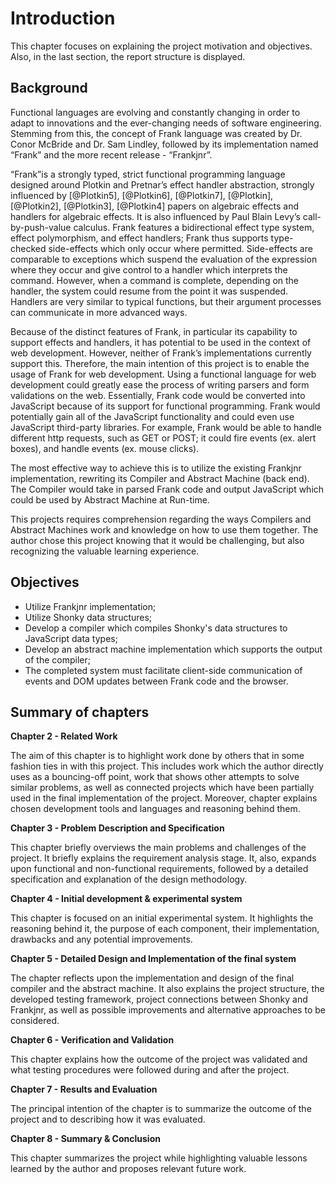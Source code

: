 # Introduction

This chapter focuses on explaining the project motivation and objectives. Also, in the last section,
the report structure is displayed.


## Background

Functional languages are evolving and constantly changing in order to adapt to innovations and the ever-changing 
needs of software engineering. Stemming from this, the concept of Frank language was created by Dr. Conor McBride and 
Dr. Sam Lindley, followed by its implementation named “Frank” and the more recent release - “Frankjnr”.

“Frank”is a strongly typed, strict functional programming language 
designed around Plotkin and Pretnar’s effect handler abstraction, strongly influenced by [@Plotkin5],
[@Plotkin6], [@Plotkin7], [@Plotkin], [@Plotkin2], [@Plotkin3], [@Plotkin4] papers on algebraic effects
and handlers for algebraic effects. It is also influenced by Paul Blain Levy’s call-by-push-value
calculus. Frank features a bidirectional effect
type system, effect polymorphism, and effect handlers; Frank thus supports type-checked
side-effects which only occur where permitted. Side-effects are comparable to exceptions which suspend
the evaluation of the expression where they occur and give control to a handler which interprets the
command. However, when a command is complete, depending on the handler, the system could resume from the
point it was suspended. Handlers are very similar to typical functions, but their argument processes
can communicate in more advanced ways. 

Because of the distinct features of Frank, in particular its capability to support effects and handlers,
it has potential to be used in the context of web development. However, neither of Frank’s implementations currently
support this. Therefore, the main intention of this project is to enable the usage of Frank for web development. Using 
a functional language for web development could greatly ease the process of writing parsers and form
validations on the web. Essentially, Frank code would be converted into JavaScript because of 
its support for functional programming. Frank would potentially gain all of the JavaScript
functionality and could even use JavaScript third-party libraries. For example, Frank would be able to handle 
different http requests, such as GET or POST; it could fire events (ex. alert boxes), and handle events
(ex. mouse clicks).

The most effective way to achieve this is to utilize the existing Frankjnr implementation, rewriting its 
Compiler and Abstract Machine (back end). The Compiler would take in parsed Frank code and output JavaScript which could
be used by Abstract Machine at Run-time. 

This projects requires comprehension regarding the ways Compilers and Abstract Machines work and knowledge on how to use them together.
The author chose this project knowing that it would be challenging, but also recognizing the valuable
learning experience.

## Objectives
* Utilize Frankjnr implementation;
* Utilize Shonky data structures;
* Develop a compiler which compiles Shonky's data structures to JavaScript data types;
* Develop an abstract machine implementation which supports the output of the compiler;
* The completed system must facilitate client-side communication of events and DOM updates
  between Frank code and the browser.

## Summary of chapters

**Chapter 2 - Related Work**

The aim of this chapter is to highlight work done by others that in some fashion ties in with this project.
This includes work which the author directly uses as a bouncing-off point, work that shows other attempts to
solve similar problems, as well as connected projects which have been partially used in the final implementation
of the project. Moreover, chapter explains chosen development tools and languages and reasoning behind 
them.

**Chapter 3 - Problem Description and Specification**

This chapter briefly overviews the main problems and challenges of the project. It briefly explains
the requirement analysis stage. It, also, expands upon
functional and non-functional requirements, followed by a detailed specification and explanation
of the design methodology.

**Chapter 4 - Initial development & experimental system**

This chapter is focused on an initial experimental system. It highlights the reasoning behind it, the
purpose of each component, their implementation, drawbacks and any potential improvements. 

**Chapter 5 - Detailed Design and Implementation of the final system**

The chapter reflects upon the implementation and design of the final compiler and the abstract machine. It also
explains the project structure, the developed testing framework, project connections between Shonky and Frankjnr,
as well as possible improvements and alternative approaches to be considered. 

**Chapter 6 - Verification and Validation**

This chapter explains how the outcome of the project was validated and what testing procedures were
followed during and after the project. 


**Chapter 7 - Results and Evaluation**

The principal intention of the chapter is to summarize the outcome of the project and to 
describing how it was evaluated. 

**Chapter 8 - Summary & Conclusion**

This chapter summarizes the project while highlighting valuable lessons learned by the author and 
proposes relevant future work.

